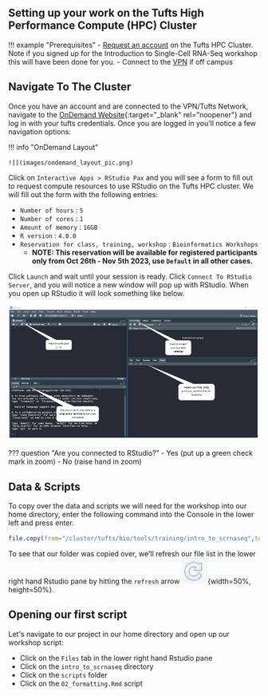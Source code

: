 ## Setting up your work on the Tufts High Performance Compute (HPC) Cluster

!!! example "Prerequisites"
    - [Request an account](http://research.uit.tufts.edu/) on the Tufts HPC Cluster. Note if you signed up for the Introduction to Single-Cell RNA-Seq workshop this will have been done for you.
    - Connect to the [VPN](https://access.tufts.edu/vpn) if off campus
    

## Navigate To The Cluster

Once you have an account and are connected to the VPN/Tufts Network, navigate to the [OnDemand Website](https://ondemand.pax.tufts.edu/){:target="_blank" rel="noopener"} and log in with your tufts credentials. Once you are logged in you'll notice a few navigation options:

!!! info "OnDemand Layout"

    ![](images/ondemand_layout_pic.png)

Click on `Interactive Apps > RStudio Pax` and you will see a form to fill out to request compute resources to use RStudio on the Tufts HPC cluster. We will fill out the form with the following entries:

- `Number of hours` : `5`
- `Number of cores` : `1`
- `Amount of memory` : `16GB`
- `R version` : `4.0.0`
- `Reservation for class, training, workshop` : `Bioinformatics Workshops`
    - **NOTE: This reservation will be available for registered participants only from Oct 26th - Nov 5th 2023, use `Default` in all other cases.**

Click `Launch` and wait until your session is ready. Click `Connect To RStudio Server`, and you will notice a new window will pop up with RStudio.  When you open up RStudio it will look something like below. 

 ![](images/rstudio.png)


??? question "Are you connected to RStudio?"
    - Yes (put up a green check mark in zoom)
    - No (raise hand in zoom)


## Data & Scripts

To copy over the data and scripts we will need for the workshop into our home directory, enter the following command into the Console in the lower left and press enter. 

```R
file.copy(from="/cluster/tufts/bio/tools/training/intro_to_scrnaseq",to="~/", recursive = TRUE)
```

To see that our folder was copied over, we'll refresh our file list in the lower right hand Rstudio pane by hitting the `refresh` arrow ![](images/refresh.png){width=50%, height=50%}. 

## Opening our first script
Let's navigate to our project in our home directory and open up our workshop script:

- Click on the `Files` tab in the lower right hand Rstudio pane
- Click on the `intro_to_scrnaseq` directory
- Click on the `scripts` folder
- Click on the `02_formatting.Rmd` script
